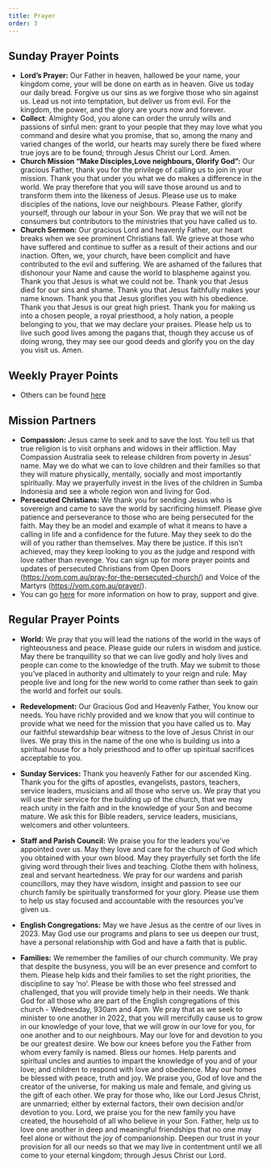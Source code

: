 ```yaml
---
title: Prayer
order: 3
---
```


## Sunday Prayer Points

- **Lord’s Prayer:** Our Father in heaven, hallowed be your name, your kingdom come, your will be done on earth as in heaven. Give us today our daily bread. Forgive us our sins as we forgive those who sin against us. Lead us not into temptation, but deliver us from evil. For the kingdom, the power, and the glory are yours now and forever.
- **Collect**: Almighty God, you alone can order the unruly wills and passions of sinful men: grant to your people that they may love what you command and desire what you promise, that so, among the many and varied changes of the world, our hearts may surely there be fixed where true joys are to be found; through Jesus Christ our Lord. Amen.
- **Church Mission “Make Disciples,Love neighbours, Glorify God”:** Our gracious Father, thank you for the privilege of calling us to join in your mission. Thank you that under you what we do makes a difference in the world. We pray therefore that you will save those around us and to transform them into the likeness of Jesus. Please use us to make disciples of the nations, love our neighbours. Please Father, glorify yourself, through our labour in your Son. We pray that we will not be consumers but contributors to the ministries that you have called us to. 
- **Church Sermon:** Our gracious Lord and heavenly Father, our heart breaks when we see prominent Christians fall. We grieve at those who have suffered and continue to suffer as a result of their actions and our inaction. Often, we, your church, have been complicit and have contributed to the evil and suffering. We are ashamed of the failures that dishonour your Name and cause the world to blaspheme against you. Thank you that Jesus is what we could not be. Thank you that Jesus died for our sins and shame. Thank you that Jesus faithfully makes your name known. Thank you that Jesus glorifies you with his obedience. Thank you that Jesus is our great high priest.  Thank you for making us into a chosen people, a royal priesthood, a holy nation, a people belonging to you, that we  may declare your praises. Please help us to live such good lives among the pagans that, though they accuse us of doing wrong, they may see our good deeds and glorify you on the day you visit us. Amen. 


 

## Weekly Prayer Points

- Others can be found [here](https://stgeorgeshurstville.org.au/prayer)


## Mission Partners

- **Compassion:** Jesus came to seek and to save the lost. You tell us that true religion is to visit orphans and widows in their affliction. May Compassion Australia seek to release children from poverty in Jesus’ name. May we do what we can to love children and their families so that they will mature physically, mentally, socially and most importantly spiritually. May we prayerfully invest in the lives of the children in Sumba Indonesia and see a whole region won and living for God. 
- **Persecuted Christians:** We thank you for sending Jesus who is sovereign and came to save the world by sacrificing himself. Please give patience and perseverance to those who are being persecuted for the faith. May they be an model and example of what it means to have a calling in life and a confidence for the future. May they seek to do the will of you rather than themselves. May there be justice. If this isn’t achieved, may they keep looking to you as the judge and respond with love rather than revenge. You can sign up for more prayer points and updates of persecuted Christians from Open Doors (https://vom.com.au/pray-for-the-persecuted-church/) and Voice of the Martyrs (https://vom.com.au/prayer/). 
- You can go [here](https://stgeorgeshurstville.org.au/mission-partners) for more information on how to pray, support and give. 

## Regular Prayer Points

- **World:** We pray that you will lead the nations of the world in the ways of righteousness and peace. Please guide our rulers in wisdom and justice. May there be tranquillity so that we can live godly and holy lives and people can come to the knowledge of the truth. May we submit to those you’ve placed in authority and ultimately to your reign and rule. May people live and long for the new world to come rather than seek to gain the world and forfeit our souls. 

- **Redevelopment:** Our Gracious God and Heavenly Father, You know our needs. You have richly provided and we know that you will continue to provide what we need for the mission that you have called us to. May our faithful stewardship bear witness to the love of Jesus Christ in our lives. We pray this in the name of the one who is building us into a spiritual house for a holy priesthood and to offer up spiritual sacrifices acceptable to you.

- **Sunday Services:** Thank you heavenly Father for our ascended King. Thank you for the gifts of apostles, evangelists, pastors, teachers, service leaders, musicians and all those who serve us. We pray that you will use their service for the building up of the church, that we may reach unity in the faith and in the knowledge of your Son and become mature. We ask this for Bible readers, service leaders, musicians, welcomers and other volunteers. 

- **Staff and Parish Council:** We praise you for the leaders you’ve appointed over us. May they love and care for the church of God which you obtained with your own blood. May they prayerfully set forth the life giving word through their lives and teaching. Clothe them with holiness, zeal and servant heartedness. We pray for our wardens and parish councillors, may they have wisdom, insight and passion to see our church family be spiritually transformed for your glory. Please use them to help us stay focused and accountable with the resources you’ve given us. 

- **English Congregations:** May we have Jesus as the centre of our lives in 2023. May God use our programs and plans to see us deepen our trust, have a personal relationship with God and have a faith that is public. 


- **Families:** We remember the families of our church community. We pray that despite the busyness, you will be an ever presence and comfort to them. Please help kids and their families to set the right priorities, the discipline to say ‘no’. Please be with those who feel stressed and challenged, that you will provide timely help in their needs. We thank God for all those who are part of the English congregations of this church - Wednesday, 930am and 4pm. We pray that as we seek to minister to one another in 2022, that you will mercifully cause us to grow in our knowledge of your love, that we will grow in our love for you, for one another and to our neighbours. May our love for and devotion to you be our greatest desire. We bow our knees before you the Father from whom every family is named. Bless our homes. Help parents and spiritual uncles and aunties to impart the knowledge of you and of your love; and children to respond with love and obedience. May our homes be blessed with peace, truth and joy. We praise you, God of love and the creator of the universe, for making us male and female, and giving us the gift of each other. We pray for those who, like our Lord Jesus Christ, are unmarried; either by external factors, their own decision and/or devotion to you. Lord, we praise you for the new family you have created, the household of all who believe in your Son. Father, help us to love one another in deep and meaningful friendships that no one may feel alone or without the joy of companionship. Deepen our trust in your provision for all our needs so that we may live in contentment until we all come to your eternal kingdom; through Jesus Christ our Lord. 

